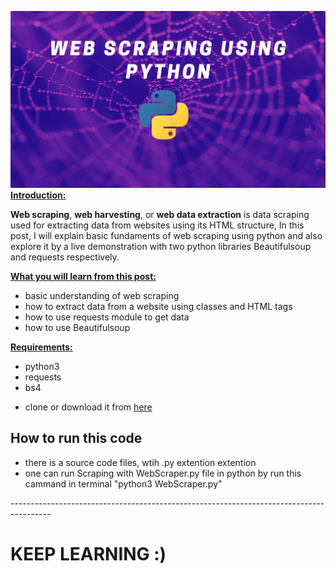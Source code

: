 ![web scraping with python](https://github.com/AshishVishwakarma04/Python_projects/blob/main/Web%20scraper/webscraper.png)
<br>
<span style="text-decoration: underline;"><strong>Introduction:</strong></span>

<b>Web scraping</b>, <b>web harvesting</b>, or <b>web data extraction</b> is data scraping used for extracting data from websites using its HTML structure, In this post, I will explain basic fundaments of web scraping using python and also explore it by a live demonstration with two python libraries Beautifulsoup and requests respectively.

<span style="text-decoration: underline;"><strong>What you will learn from this post:</strong></span>
<ul>
	<li>basic understanding of web scraping</li>
	<li>how to extract data from a website using classes and HTML tags</li>
	<li>how to use requests module to get data</li>
	<li>how to use Beautifulsoup</li>
</ul>
<span style="text-decoration: underline;"><strong>Requirements:</strong></span>
<ul>
	<li>python3</li>
	<li>requests</li>
	<li>bs4</li>
</ul>

<ul>
	<li>clone or download it from <a href="https://github.com/AshishVishwakarma04/Python_projects/tree/main/Web%20scraper" target="_blank" rel="noopener">here</a></li>
	

 </ul>

<h2> How to run this code</h2>
<ul>
	<li>there is a source code files, wtih .py extention extention</li>
	<li>one can run Scraping with WebScraper.py file in python by run this cammand in terminal "python3 WebScraper.py"</li>
</ul>
----------------------------------------------------------------------------------------
<h1>KEEP LEARNING :)</h1>
